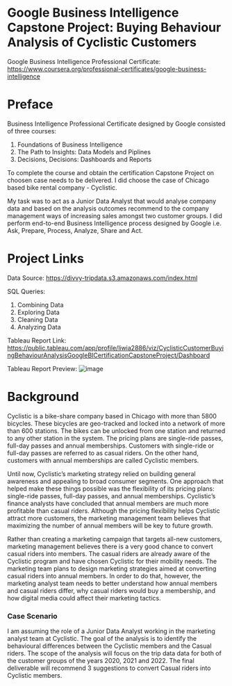# Google Business Intelligence Capstone Project: Buying Behaviour Analysis of Cyclistic Customers

Google Business Intelligence Professional Certificate: https://www.coursera.org/professional-certificates/google-business-intelligence

# Preface

Business Intelligence Professional Certificate designed by Google consisted of three courses:

  1. Foundations of Business Intelligence
  2. The Path to Insights: Data Models and Piplines
  3. Decisions, Decisions: Dashboards and Reports

To complete the course and obtain the certification Capstone Project on choosen case needs to be delivered. I did choose the case of Chicago based bike rental company - Cyclistic. 

My task was to act as a Junior Data Analyst that would analyse company data and based on the analysis outcomes recommend to the company management ways of increasing sales amongst two customer groups. I did perform end-to-end Business Intelligence process designed by Google i.e. Ask, Prepare, Process, Analyze, Share and Act.

# Project Links

Data Source: https://divvy-tripdata.s3.amazonaws.com/index.html

SQL Queries:
  1. Combining Data
  2. Exploring Data
  3. Cleaning Data
  4. Analyzing Data

Tableau Report Link: https://public.tableau.com/app/profile/liwia2886/viz/CyclisticCustomerBuyingBehaviourAnalysisGoogleBICertificationCapstoneProject/Dashboard

Tableau Report Preview:
![image](https://github.com/LiwiaWagner/Google-Business-Intelligence-Capstone-Project-Cyclistic/assets/66546424/0b08ef5c-8400-416c-b113-d3180583bfab)

# Background

Cyclistic is a bike-share company based in Chicago with more than 5800 bicycles. These bicycles are geo-tracked and locked into a network of more than 600 stations. The bikes can be unlocked from one station and returned to any other station in the system. The pricing plans are single-ride passes, full-day passes and annual memberships. Customers with single-ride or full-day passes are referred to as casual riders. On the other hand, customers with annual memberships are called Cyclistic members.

Until now, Cyclistic’s marketing strategy relied on building general awareness and appealing to broad consumer segments. One approach that helped make these things possible was the flexibility of its pricing plans: single-ride passes, full-day passes, and annual memberships. Cyclistic’s finance analysts have concluded that annual members are much more profitable than casual riders. Although the pricing flexibility helps Cyclistic attract more customers, the marketing management team believes that maximizing the number of annual members will be key to future growth. 

Rather than creating a marketing campaign that targets all-new customers, marketing management believes there is a very good chance to convert casual riders into members. The casual riders are already aware of the Cyclistic program and have chosen Cyclistic for their mobility needs. The marketing team plans to design marketing strategies aimed at converting casual riders into annual members. In order to do that, however, the marketing analyst team needs to better understand how annual members and casual riders differ, why casual riders would buy a membership, and how digital media could affect their marketing tactics. 

### Case Scenario

I am assuming the role of a Junior Data Analyst working in the marketing analyst team at Cyclistic. The goal of the analysis is to identify the behavioural differences between the Cyclistic members and the Casual riders. The scope of the analysis will focus on the trip data data for both of the customer groups of the years 2020, 2021 and 2022. The final deliverable will recommend 3 suggestions to convert Casual riders into Cyclistic members.


